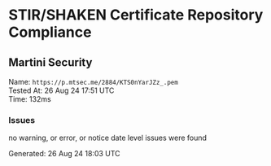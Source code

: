 # STIR/SHAKEN Certificate Repository Compliance

## Martini Security

Name: `https://p.mtsec.me/2884/KTS0nYarJZz_.pem`\
Tested At: 26 Aug 24 17:51 UTC\
Time: 132ms

### Issues

no warning, or error, or notice date level issues were found

Generated: 26 Aug 24 18:03 UTC